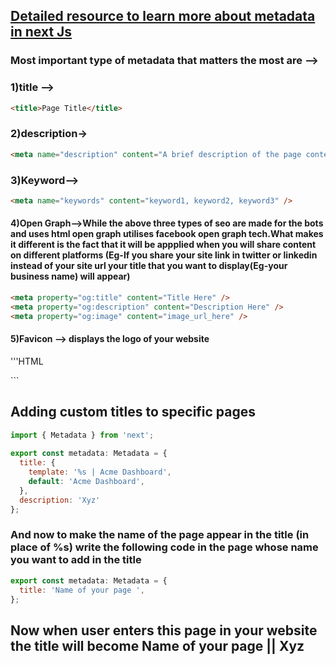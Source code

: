 ## [Detailed resource to learn more about metadata in next Js ](htps://nextjs.org/learn/dashboard-app/adding-metadata)

### Most important type of metadata that matters the most are -->
### 1)title --> 
```HTML
<title>Page Title</title>
```
### 2)description->
```HTML
<meta name="description" content="A brief description of the page content." />
```
### 3)Keyword-->

```HTML
<meta name="keywords" content="keyword1, keyword2, keyword3" />
```

#### 4)Open Graph-->While the above three types of seo are made for the bots and uses html open graph utilises facebook open graph tech.What makes it different is the fact that it will be appplied when you will share content on different platforms (Eg-If you share your site link in twitter or linkedin instead of your site url your title that you want to display(Eg-your business name) will appear)

```HTML
<meta property="og:title" content="Title Here" />
<meta property="og:description" content="Description Here" />
<meta property="og:image" content="image_url_here" />
```

#### 5)Favicon --> displays the logo of your website 
'''HTML
<link rel="icon" href="path/to/favicon.ico" />
```

## Adding custom titles to specific pages
```jsx
import { Metadata } from 'next';
 
export const metadata: Metadata = {
  title: {
    template: '%s | Acme Dashboard',
    default: 'Acme Dashboard',
  },
  description: 'Xyz'
};
```
### And now to make the name of the page appear in the title (in place of %s) write the following code in the page whose name you want to add in the title 
```jsx
export const metadata: Metadata = {
  title: 'Name of your page ',
};
```
## Now when user enters this page in your website the title will become Name of your page || Xyz
